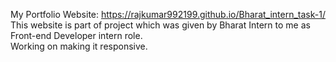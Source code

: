 My Portfolio Website: https://rajkumar992199.github.io/Bharat_intern_task-1/   <br>
This website is part of project which was given by Bharat Intern to me as Front-end Developer intern role. <br>
Working on making it responsive.
